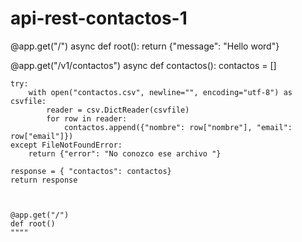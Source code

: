 # api-rest-contactos-1

@app.get("/")
async def root():
    return {"message": "Hello word"}

@app.get("/v1/contactos")
async def contactos():
    contactos = []

    try:
        with open("contactos.csv", newline="", encoding="utf-8") as csvfile:
            reader = csv.DictReader(csvfile)
            for row in reader:
                contactos.append({"nombre": row["nombre"], "email": row["email"]})
    except FileNotFoundError:
        return {"error": "No conozco ese archivo "}

    response = { "contactos": contactos}
    return response



    @app.get("/")
    def root()
    """"
  
